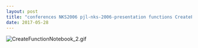 ```yaml
---
layout: post
title: "conferences NKS2006 pjl-nks-2006-presentation functions CreateFunctionNotebook.nb"
date: 2017-05-28
---
```


![CreateFunctionNotebook_2.gif](../../../assets/2017/05/28/CreateFunctionNotebook-500px/CreateFunctionNotebook_2.gif)

